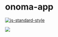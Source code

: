 # onoma-app
[![js-standard-style](https://img.shields.io/badge/code%20style-standard-brightgreen.svg)](https://github.com/feross/standard)

![](https://ono.ma/img/screen1-1.jpg)
